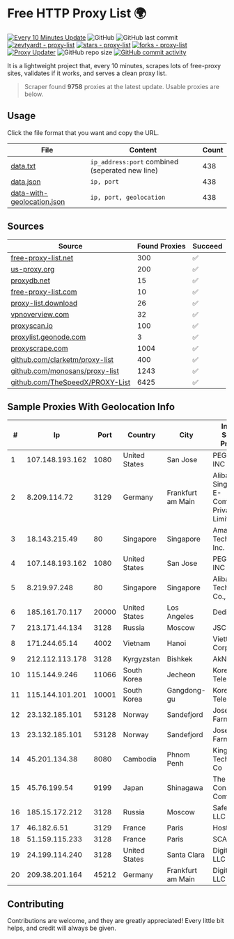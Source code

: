 
# Free HTTP Proxy List 🌍

[![Every 10 Minutes Update](https://github.com/mertguvencli/http-proxy-list/actions/workflows/main.yml/badge.svg?branch=main)](https://github.com/mertguvencli/http-proxy-list/actions/workflows/main.yml)
![GitHub](https://img.shields.io/github/license/mertguvencli/http-proxy-list)
![GitHub last commit](https://img.shields.io/github/last-commit/mertguvencli/http-proxy-list)
[![zevtyardt - proxy-list](https://img.shields.io/static/v1?label=zevtyardt&message=proxy-list&color=blue&logo=github)](https://github.com/zevtyardt/proxy-list "Go to GitHub repo")
[![stars - proxy-list](https://img.shields.io/github/stars/zevtyardt/proxy-list?style=social)](https://github.com/zevtyardt/proxy-list)
[![forks - proxy-list](https://img.shields.io/github/forks/zevtyardt/proxy-list?style=social)](https://github.com/zevtyardt/proxy-list)
[![Proxy Updater](https://github.com/zevtyardt/proxy-list/workflows/Proxy%20Updater/badge.svg)](https://github.com/zevtyardt/proxy-list/actions?query=workflow:"Proxy+Updater")
![GitHub repo size](https://img.shields.io/github/repo-size/zevtyardt/proxy-list)
[![GitHub commit activity](https://img.shields.io/github/commit-activity/m/zevtyardt/proxy-list?logo=commits)](https://github.com/zevtyardt/proxy-list/commits/main)

It is a lightweight project that, every 10 minutes, scrapes lots of free-proxy sites, validates if it works, and serves a clean proxy list.

> Scraper found **9758** proxies at the latest update. Usable proxies are below.

## Usage

Click the file format that you want and copy the URL.

|File|Content|Count|
|----|-------|-----|
|[data.txt](https://raw.githubusercontent.com/mertguvencli/http-proxy-list/main/proxy-list/data.txt)|`ip_address:port` combined (seperated new line)|438|
|[data.json](https://raw.githubusercontent.com/mertguvencli/http-proxy-list/main/proxy-list/data.json)|`ip, port`|438|
|[data-with-geolocation.json](https://raw.githubusercontent.com/mertguvencli/http-proxy-list/main/proxy-list/data-with-geolocation.json)|`ip, port, geolocation`|438|

## Sources

|Source|Found Proxies|Succeed|
|------|-------------|-------|
|[free-proxy-list.net](https://free-proxy-list.net)|300|✅|
|[us-proxy.org](https://www.us-proxy.org)|200|✅|
|[proxydb.net](http://proxydb.net)|15|✅|
|[free-proxy-list.com](https://free-proxy-list.com/?page=&port=&type%5B%5D=http&type%5B%5D=https&up_time=0&search=Search)|10|✅|
|[proxy-list.download](https://www.proxy-list.download/HTTP)|26|✅|
|[vpnoverview.com](https://vpnoverview.com/privacy/anonymous-browsing/free-proxy-servers)|32|✅|
|[proxyscan.io](https://www.proxyscan.io)|100|✅|
|[proxylist.geonode.com](https://proxylist.geonode.com/api/proxy-list?limit=300&page=1&sort_by=lastChecked&sort_type=desc&protocols=http,https)|3|✅|
|[proxyscrape.com](https://api.proxyscrape.com/v2/?request=displayproxies&protocol=http&timeout=10000&country=all&ssl=all&anonymity=all)|1004|✅|
|[github.com/clarketm/proxy-list](https://raw.githubusercontent.com/clarketm/proxy-list/master/proxy-list-raw.txt)|400|✅|
|[github.com/monosans/proxy-list](https://raw.githubusercontent.com/monosans/proxy-list/main/proxies/http.txt)|1243|✅|
|[github.com/TheSpeedX/PROXY-List](https://raw.githubusercontent.com/TheSpeedX/PROXY-List/master/http.txt)|6425|✅|


## Sample Proxies With Geolocation Info

|#|Ip|Port|Country|City|Internet Service Provider|
|-|--|----|-------|----|-------------------------|
|1|107.148.193.162|1080|United States|San Jose|PEG TECH INC|
|2|8.209.114.72|3129|Germany|Frankfurt am Main|Alibaba.com Singapore E-Commerce Private Limited|
|3|18.143.215.49|80|Singapore|Singapore|Amazon Technologies Inc.|
|4|107.148.193.162|1080|United States|San Jose|PEG TECH INC|
|5|8.219.97.248|80|Singapore|Singapore|Alibaba (US) Technology Co., Ltd.|
|6|185.161.70.117|20000|United States|Los Angeles|DediPath|
|7|213.171.44.134|3128|Russia|Moscow|JSC Comcor|
|8|171.244.65.14|4002|Vietnam|Hanoi|Viettel Corporation|
|9|212.112.113.178|3128|Kyrgyzstan|Bishkek|AkNet|
|10|115.144.9.246|11066|South Korea|Jecheon|Korea Telecom|
|11|115.144.101.201|10001|South Korea|Gangdong-gu|Korea Telecom|
|12|23.132.185.101|53128|Norway|Sandefjord|Joseph Farnell|
|13|23.132.185.101|53128|Norway|Sandefjord|Joseph Farnell|
|14|45.201.134.38|8080|Cambodia|Phnom Penh|King Technologies Co|
|15|45.76.199.54|9199|Japan|Shinagawa|The Constant Company|
|16|185.15.172.212|3128|Russia|Moscow|SafeData LLC|
|17|46.182.6.51|3129|France|Paris|Hosteur SAS|
|18|51.159.115.233|3128|France|Paris|SCALEWAY|
|19|24.199.114.240|3128|United States|Santa Clara|DigitalOcean, LLC|
|20|209.38.201.164|45212|Germany|Frankfurt am Main|DigitalOcean, LLC|



## Contributing

Contributions are welcome, and they are greatly appreciated! Every
little bit helps, and credit will always be given.

